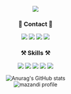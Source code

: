 <div align="center">
<p>
  <img src=https://capsule-render.vercel.app/api?type=waving&height=200&color=gradient&text=Sojin%20Lee&fontAlign=50&animation=twinkling&reversal=false&section=header />
</p>
</div>

<h3 align="center">📱 Contact 📱</h3>
<div align="center">
<p>
  <a href="https://www.instagram.com/kongr2_49/"><img src="https://img.shields.io/badge/Instagram-E4405F?style=flat&logo=Instagram&logoColor=white&link=https://www.instagram.com/kongr2_49/"/></a>
  <a href="https://solved.ac/lsj90954511"><img src="http://mazassumnida.wtf/api/mini/generate_badge?boj=lsj90954511" /></a>
  <a href="mailto:sojin49@naver.com"><img src="https://img.shields.io/badge/Email-d14836?style=flat&logo=Gmail&logoColor=white&link=sojin49@naver.com"/></a>
  <a href="https://hits.seeyoufarm.com"><img src="https://hits.seeyoufarm.com/api/count/incr/badge.svg?url=https%3A%2F%2Fgithub.com%2Flsj90954511&count_bg=%23555555&title_bg=%23000000&icon=github.svg&icon_color=%23E7E7E7&title=hits&edge_flat=false"/></a>
</p>
</div>

<h3 align="center">⚒️ Skills ⚒️</h3>
<div align="center">
<p>
<!--c++-->
  <img src="https://img.shields.io/badge/C++-00599C?style=flat&logo=cplusplus&logoColor=white"/>
<!--c#-->
  <img src="https://img.shields.io/badge/csharp-512BD4?style=flat&logo=csharp&logoColor=white"/>
<!--oracle-->
  <img src="https://img.shields.io/badge/Oracle-F80000?style=flat&logo=Oracle&logoColor=white">
<!--github-->
  <img src="https://img.shields.io/badge/github-181717?style=flat&logo=github&logoColor=white">
<!--unity-->
  <img src="https://img.shields.io/badge/unity-FFFFFF?style=flat&logo=unity&logoColor=white">  
</p>
  
![Anurag's GitHub stats](https://github-readme-stats.vercel.app/api?username=lsj90954511&include_all_commits=true&show_icons=true&theme=radical)  
![mazandi profile](http://mazandi.herokuapp.com/api?handle=lsj90954511&theme=dark)
</div>
<!--
**lsj90954511/lsj90954511** is a ✨ _special_ ✨ repository because its `README.md` (this file) appears on your GitHub profile.

Here are some ideas to get you started:



- 🔭 I’m currently working on ...
- 🌱 I’m currently learning ...
- 👯 I’m looking to collaborate on ...
- 🤔 I’m looking for help with ...
- 💬 Ask me about ...
- 📫 How to reach me: ...
- 😄 Pronouns: ...
- ⚡ Fun fact: ...
-->
